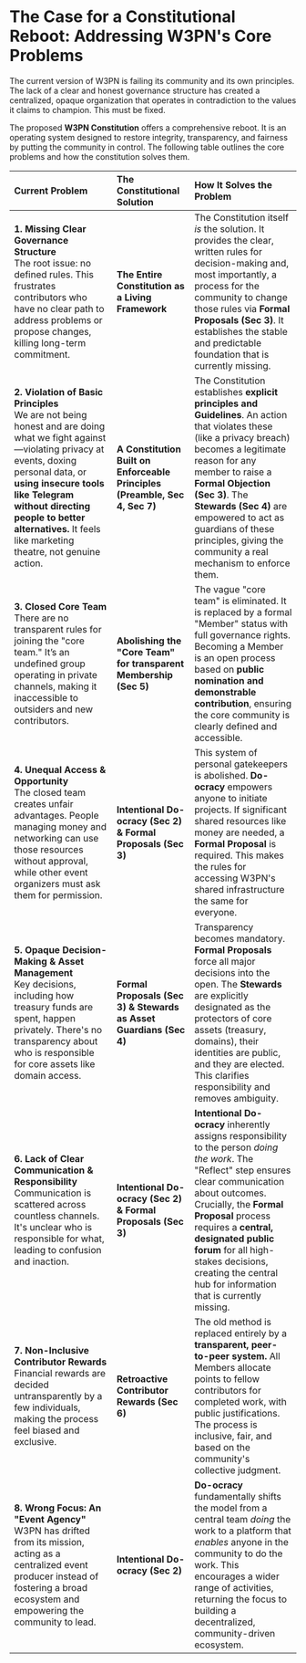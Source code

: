 # The Case for a Constitutional Reboot: Addressing W3PN's Core Problems

The current version of W3PN is failing its community and its own principles. The lack of a clear and honest governance structure has created a centralized, opaque organization that operates in contradiction to the values it claims to champion. This must be fixed.

The proposed **W3PN Constitution** offers a comprehensive reboot. It is an operating system designed to restore integrity, transparency, and fairness by putting the community in control. The following table outlines the core problems and how the constitution solves them.

| Current Problem | The Constitutional Solution | How It Solves the Problem |
| :--- | :--- | :--- |
| **1. Missing Clear Governance Structure**<br>The root issue: no defined rules. This frustrates contributors who have no clear path to address problems or propose changes, killing long-term commitment. | **The Entire Constitution as a Living Framework** | The Constitution itself *is* the solution. It provides the clear, written rules for decision-making and, most importantly, a process for the community to change those rules via **Formal Proposals (Sec 3)**. It establishes the stable and predictable foundation that is currently missing. |
| **2. Violation of Basic Principles**<br>We are not being honest and are doing what we fight against—violating privacy at events, doxing personal data, or **using insecure tools like Telegram without directing people to better alternatives.** It feels like marketing theatre, not genuine action. | **A Constitution Built on Enforceable Principles (Preamble, Sec 4, Sec 7)** | The Constitution establishes **explicit principles and Guidelines**. An action that violates these (like a privacy breach) becomes a legitimate reason for any member to raise a **Formal Objection (Sec 3)**. The **Stewards (Sec 4)** are empowered to act as guardians of these principles, giving the community a real mechanism to enforce them. |
| **3. Closed Core Team**<br>There are no transparent rules for joining the "core team." It’s an undefined group operating in private channels, making it inaccessible to outsiders and new contributors. | **Abolishing the "Core Team" for transparent Membership (Sec 5)** | The vague "core team" is eliminated. It is replaced by a formal "Member" status with full governance rights. Becoming a Member is an open process based on **public nomination and demonstrable contribution**, ensuring the core community is clearly defined and accessible. |
| **4. Unequal Access & Opportunity**<br>The closed team creates unfair advantages. People managing money and networking can use those resources without approval, while other event organizers must ask them for permission. | **Intentional Do-ocracy (Sec 2) & Formal Proposals (Sec 3)** | This system of personal gatekeepers is abolished. **Do-ocracy** empowers anyone to initiate projects. If significant shared resources like money are needed, a **Formal Proposal** is required. This makes the rules for accessing W3PN's shared infrastructure the same for everyone. |
| **5. Opaque Decision-Making & Asset Management**<br>Key decisions, including how treasury funds are spent, happen privately. There's no transparency about who is responsible for core assets like domain access. | **Formal Proposals (Sec 3) & Stewards as Asset Guardians (Sec 4)** | Transparency becomes mandatory. **Formal Proposals** force all major decisions into the open. The **Stewards** are explicitly designated as the protectors of core assets (treasury, domains), their identities are public, and they are elected. This clarifies responsibility and removes ambiguity. |
| **6. Lack of Clear Communication & Responsibility**<br>Communication is scattered across countless channels. It's unclear who is responsible for what, leading to confusion and inaction. | **Intentional Do-ocracy (Sec 2) & Formal Proposals (Sec 3)** | **Intentional Do-ocracy** inherently assigns responsibility to the person *doing the work*. The "Reflect" step ensures clear communication about outcomes. Crucially, the **Formal Proposal** process requires a **central, designated public forum** for all high-stakes decisions, creating the central hub for information that is currently missing. |
| **7. Non-Inclusive Contributor Rewards**<br>Financial rewards are decided untransparently by a few individuals, making the process feel biased and exclusive. | **Retroactive Contributor Rewards (Sec 6)** | The old method is replaced entirely by a **transparent, peer-to-peer system.** All Members allocate points to fellow contributors for completed work, with public justifications. The process is inclusive, fair, and based on the community's collective judgment. |
| **8. Wrong Focus: An "Event Agency"**<br>W3PN has drifted from its mission, acting as a centralized event producer instead of fostering a broad ecosystem and empowering the community to lead. | **Intentional Do-ocracy (Sec 2)** | **Do-ocracy** fundamentally shifts the model from a central team *doing* the work to a platform that *enables* anyone in the community to do the work. This encourages a wider range of activities, returning the focus to building a decentralized, community-driven ecosystem. |

